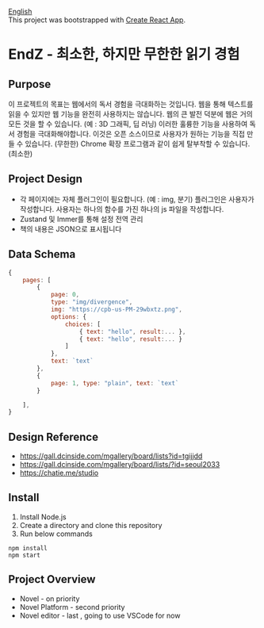 [English](README.md) \
This project was bootstrapped with [Create React App](https://github.com/facebook/create-react-app).

<h1>  EndZ - 최소한, 하지만 무한한 읽기 경험</h1>


## Purpose
이 프로젝트의 목표는 웹에서의 독서 경험을 극대화하는 것입니다. 웹을 통해 텍스트를 읽을 수 있지만 웹 기능을 완전히 사용하지는 않습니다. 웹의 큰 발전 덕분에 웹은 거의 모든 것을 할 수 있습니다. (예 : 3D 그래픽, 딥 러닝) 이러한 훌륭한 기능을 사용하여 독서 경험을 극대화해야합니다.
이것은 오픈 소스이므로 사용자가 원하는 기능을 직접 만들 수 있습니다. (무한한) Chrome 확장 프로그램과 같이 쉽게 탈부착할 수 있습니다. (최소한)



## Project Design
- 각 페이지에는 자체 플러그인이 필요합니다. (예 : img, 분기) 플러그인은 사용자가 작성합니다. 사용자는 하나의 함수를 가진 하나의 js 파일을 작성합니다.
- Zustand 및 Immer를 통해 설정 전역 관리
- 책의 내용은 JSON으로 표시됩니다


## Data Schema
```js
{
    pages: [
        {
            page: 0,
            type: "img/divergence",
            img: "https://cpb-us-PM-29wbxtz.png",
            options: {
                choices: [
                    { text: "hello", result:... },
                    { text: "hello", result:... }
                ]
            },
            text: `text`
        },
        {
            page: 1, type: "plain", text: `text`
        }

    ],
}
```





## Design Reference
-   https://gall.dcinside.com/mgallery/board/lists?id=tgijjdd
-   https://gall.dcinside.com/mgallery/board/lists/?id=seoul2033
-   https://chatie.me/studio



## Install 

1. Install Node.js
2. Create a directory and clone this repository
3. Run below commands

```
npm install
npm start
```


## Project Overview
- Novel - on priority
- Novel Platform - second priority
- Novel editor - last , going to use VSCode for now
